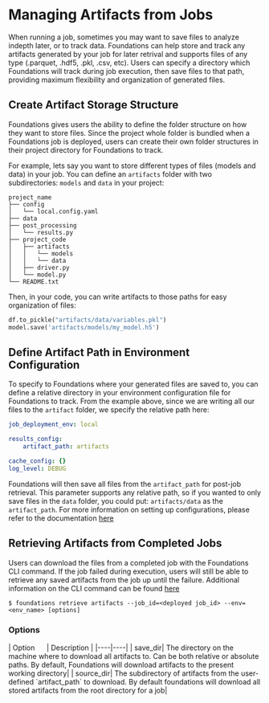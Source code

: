 <h1>Managing Artifacts from Jobs</h1>

When running a job, sometimes you may want to save files to analyze indepth later, or to track data. Foundations can help store and track any artifacts generated by your job for later retrival and supports files of any type (.parquet, .hdf5, .pkl, .csv, etc). Users can specify a directory which Foundations will track during job execution, then save files to that path, providing maximum flexibility and organization of generated files.

## Create Artifact Storage Structure

Foundations gives users the ability to define the folder structure on how they want to store files. Since the project whole folder is bundled when a Foundations job is deployed, users can create their own folder structures in their project directory for Foundations to track.

For example, lets say you want to store different types of files (models and data) in your job. You can define an `artifacts` folder with two subdirectories: `models` and `data` in your project:

```
project_name
├── config
│   └── local.config.yaml
├── data
├── post_processing
│   └── results.py
├── project_code
│   ├── artifacts
│   │   └── models
│   │   └── data
│   ├── driver.py
│   └── model.py
└── README.txt
```

Then, in your code, you can write artifacts to those paths for easy organization of files:

```python
df.to_pickle("artifacts/data/variables.pkl")
model.save('artifacts/models/my_model.h5')
```

## Define Artifact Path in Environment Configuration

To specify to Foundations where your generated files are saved to, you can define a relative directory in your environment configuration file for Foundations to track. From the example above, since we are writing all our files to the `artifact` folder, we specify the relative path here:

```yaml
job_deployment_env: local

results_config: 
    artifact_path: artifacts

cache_config: {}
log_level: DEBUG
```

Foundations will then save all files from the `artifact_path` for post-job retrieval. This parameter supports any relative path, so if you wanted to only save files in the `data` folder, you could put: `artifacts/data` as the `artifact_path`. For more information on setting up configurations, please refer to the documentation [here](../configs/#results-configurations)

## Retrieving Artifacts from Completed Jobs

Users can download the files from a completed job with the Foundations CLI command. If the job failed during execution, users will still be able to retrieve any saved artifacts from the job up until the failure. Additional information on the CLI command can be found [here](../foundations_cli/#retrieve-stored-artifacts)

```shellscript
$ foundations retrieve artifacts --job_id=<deployed job_id> --env=<env_name> [options]
```
<h3>Options</h3>
|   Option &nbsp;&nbsp;&nbsp;&nbsp;   | Description  |
|----|----|
| save_dir| The directory on the machine where to download all artifacts to. Can be both relative or absolute paths. By default, Foundations will download artifacts to the present working directory|
| source_dir| The subdirectory of artifacts from the user-defined `artifact_path` to download. By default foundations will download all stored artifacts from the root directory for a job|
